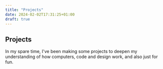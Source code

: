 ```yaml
---
title: "Projects"
date: 2024-02-02T17:31:25+01:00
draft: true
---
```

## Projects

In my spare time, I've been making some projects to deepen my understanding of how computers, code and design work, and also just for fun.
